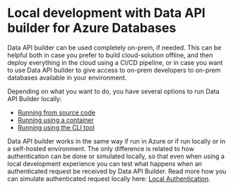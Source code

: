 # Local development with Data API builder for Azure Databases

Data API builder can be used completely on-prem, if needed. This can be helpful both in case you prefer to build cloud-solution offline, and then deploy everything in the cloud using a CI/CD pipeline, or in case you want to use Data API builder to give access to on-prem developers to on-prem databases available in your environment.

Depending on what you want to do, you have several options to run Data API Builder locally:

- [Running from source code](./running-from-source-code.md)
- [Running using a container](./running-using-a-container.md)
- [Running using the CLI tool](./running-using-dab-cli.md)

Data API builder works in the same way if run in Azure or if run locally or in a self-hosted environment. The only difference is related to how authentication can be done or simulated locally, so that even when using a local development experience you can test what happens when an authenticated request be received by Data API Builder. Read more how you can simulate authenticated request locally here: [Local Authentication](./local-authentication.md).

